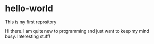# hello-world
This is my first repository

Hi there. I am quite new to programming and just want to keep my mind busy. Interesting stuff!
